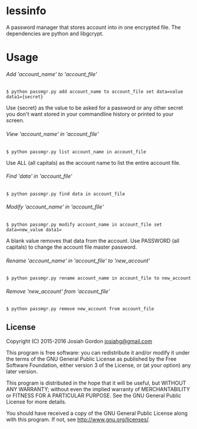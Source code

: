 lessinfo
========

A password manager that stores account into in one encrypted file.  The dependencies are python and libgcrypt.

Usage
=====

###### Add 'account_name' to 'account_file'

`$ python passmgr.py add account_name to account_file set data=value data1={secret}`

Use {secret} as the value to be asked for a password or any other secret you don't want stored in your commandline history or printed to your screen.

###### View 'account_name' in 'account_file'

`$ python passmgr.py list account_name in account_file`

Use ALL (all capitals) as the account name to list the entire account file.

###### Find 'data' in 'account_file'

`$ python passmgr.py find data in account_file`

###### Modify 'account_name' in 'account_file'

`$ python passmgr.py modify account_name in account_file set data=new_value data1=`

A blank value removes that data from the account.  Use PASSWORD (all capitals) to change the account file master password.

###### Rename 'account_name' in 'account_file' to 'new_account'

`$ python passmgr.py rename account_name in account_file to new_account`

###### Remove 'new_account' from 'account_file'

`$ python passmgr.py remove new_account from account_file`


License
-------

Copyright (C) 2015-2016 Josiah Gordon <josiahg@gmail.com>

This program is free software: you can redistribute it and/or modify
it under the terms of the GNU General Public License as published by
the Free Software Foundation, either version 3 of the License, or
(at your option) any later version.

This program is distributed in the hope that it will be useful,
but WITHOUT ANY WARRANTY; without even the implied warranty of
MERCHANTABILITY or FITNESS FOR A PARTICULAR PURPOSE.  See the
GNU General Public License for more details.

You should have received a copy of the GNU General Public License
along with this program.  If not, see <http://www.gnu.org/licenses/>.
